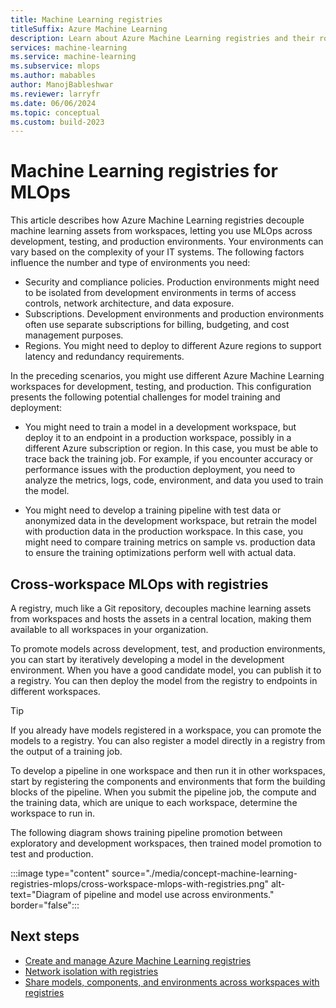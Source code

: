 ```yaml
---
title: Machine Learning registries
titleSuffix: Azure Machine Learning
description: Learn about Azure Machine Learning registries and their role in scaling MLOps across different environments.
services: machine-learning
ms.service: machine-learning
ms.subservice: mlops
ms.author: mabables
author: ManojBableshwar
ms.reviewer: larryfr
ms.date: 06/06/2024
ms.topic: conceptual
ms.custom: build-2023
---
```


# Machine Learning registries for MLOps

This article describes how Azure Machine Learning registries decouple machine learning assets from workspaces, letting you use MLOps across development, testing, and production environments. Your environments can vary based on the complexity of your IT systems. The following factors influence the number and type of environments you need:

- Security and compliance policies. Production environments might need to be isolated from development environments in terms of access controls, network architecture, and data exposure.
- Subscriptions. Development environments and production environments often use separate subscriptions for billing, budgeting, and cost management purposes.
- Regions. You might need to deploy to different Azure regions to support latency and redundancy requirements.

In the preceding scenarios, you might use different Azure Machine Learning workspaces for development, testing, and production. This configuration presents the following potential challenges for model training and deployment:

- You might need to train a model in a development workspace, but deploy it to an endpoint in a production workspace, possibly in a different Azure subscription or region. In this case, you must be able to trace back the training job. For example, if you encounter accuracy or performance issues with the production deployment, you need to analyze the metrics, logs, code, environment, and data you used to train the model.

- You might need to develop a training pipeline with test data or anonymized data in the development workspace, but retrain the model with production data in the production workspace. In this case, you might need to compare training metrics on sample vs. production data to ensure the training optimizations perform well with actual data.

## Cross-workspace MLOps with registries

A registry, much like a Git repository, decouples machine learning assets from workspaces and hosts the assets in a central location, making them available to all workspaces in your organization.

To promote models across development, test, and production environments, you can start by iteratively developing a model in the development environment. When you have a good candidate model, you can publish it to a registry. You can then deploy the model from the registry to endpoints in different workspaces.

> [!TIP]
> If you already have models registered in a workspace, you can promote the models to a registry. You can also register a model directly in a registry from the output of a training job.

To develop a pipeline in one workspace and then run it in other workspaces, start by registering the components and environments that form the building blocks of the pipeline. When you submit the pipeline job, the compute and the training data, which are unique to each workspace, determine the workspace to run in.

The following diagram shows training pipeline promotion between exploratory and development workspaces, then trained model promotion to test and production.

:::image type="content" source="./media/concept-machine-learning-registries-mlops/cross-workspace-mlops-with-registries.png" alt-text="Diagram of pipeline and model use across environments." border="false":::

## Next steps

- [Create and manage Azure Machine Learning registries](./how-to-manage-registries.md)
- [Network isolation with registries](./how-to-registry-network-isolation.md)
- [Share models, components, and environments across workspaces with registries](./how-to-share-models-pipelines-across-workspaces-with-registries.md)
